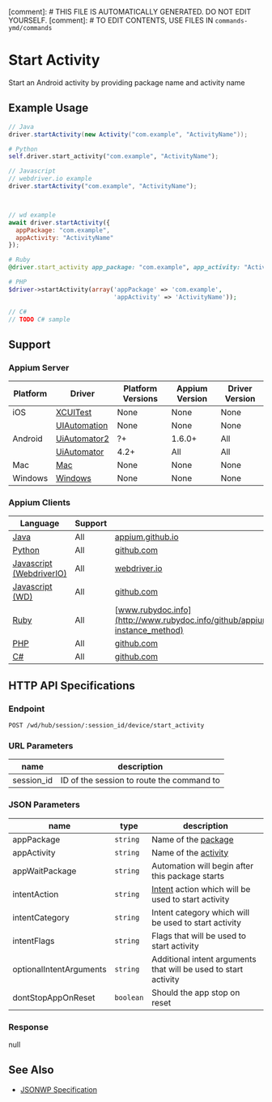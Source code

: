 
[comment]: # THIS FILE IS AUTOMATICALLY GENERATED. DO NOT EDIT YOURSELF.
[comment]: # TO EDIT CONTENTS, USE FILES IN `commands-ymd/commands`

# Start Activity

Start an Android activity by providing package name and activity name
## Example Usage

```java
// Java
driver.startActivity(new Activity("com.example", "ActivityName"));

```

```python
# Python
self.driver.start_activity("com.example", "ActivityName");

```

```javascript
// Javascript
// webdriver.io example
driver.startActivity("com.example", "ActivityName");



// wd example
await driver.startActivity({
  appPackage: "com.example",
  appActivity: "ActivityName"
});

```

```ruby
# Ruby
@driver.start_activity app_package: "com.example", app_activity: "ActivityName"

```

```php
# PHP
$driver->startActivity(array('appPackage' => 'com.example',
                             'appActivity' => 'ActivityName'));

```

```csharp
// C#
// TODO C# sample

```



## Support

### Appium Server

|Platform|Driver|Platform Versions|Appium Version|Driver Version|
|--------|----------------|------|--------------|--------------|
| iOS | [XCUITest](/docs/en/drivers/ios-xcuitest.md) | None | None | None |
|  | [UIAutomation](/docs/en/drivers/ios-uiautomation.md) | None | None | None |
| Android | [UiAutomator2](/docs/en/drivers/android-uiautomator2.md) | ?+ | 1.6.0+ | All |
|  | [UiAutomator](/docs/en/drivers/android-uiautomator.md) | 4.2+ | All | All |
| Mac | [Mac](/docs/en/drivers/mac.md) | None | None | None |
| Windows | [Windows](/docs/en/drivers/windows.md) | None | None | None |

### Appium Clients

|Language|Support|Documentation|
|--------|-------|-------------|
|[Java](https://github.com/appium/java-client/releases/latest)| All |  [appium.github.io](http://appium.github.io/java-client/io/appium/java_client/android/AndroidMobileCommandHelper.html#startActivityCommand-java.lang.String-java.lang.String-java.lang.String-java.lang.String-java.lang.String-java.lang.String-java.lang.String-java.lang.String-boolean-)  |
|[Python](https://github.com/appium/python-client/releases/latest)| All |  [github.com](https://github.com/appium/python-client/blob/master/appium/webdriver/webdriver.py#L591)  |
|[Javascript (WebdriverIO)](http://webdriver.io/index.html)| All |  [webdriver.io](http://webdriver.io/api/mobile/startActivity.html)  |
|[Javascript (WD)](https://github.com/admc/wd/releases/latest)| All |  [github.com](https://github.com/admc/wd/blob/master/lib/commands.js#L2948)  |
|[Ruby](https://github.com/appium/ruby_lib/releases/latest)| All |  [www.rubydoc.info](http://www.rubydoc.info/github/appium/ruby_lib_core/Appium/Android/Device#start_activity-instance_method)  |
|[PHP](https://github.com/appium/php-client/releases/latest)| All |  [github.com](https://github.com/appium/php-client/)  |
|[C#](https://github.com/appium/appium-dotnet-driver/releases/latest)| All |  [github.com](https://github.com/appium/appium-dotnet-driver/)  |

## HTTP API Specifications

### Endpoint

`POST /wd/hub/session/:session_id/device/start_activity`

### URL Parameters

|name|description|
|----|-----------|
|session_id|ID of the session to route the command to|

### JSON Parameters

|name|type|description|
|----|----|-----------|
| appPackage | `string` | Name of the [package](https://developer.android.com/reference/java/lang/Package.html) |
| appActivity | `string` | Name of the [activity](https://developer.android.com/reference/android/app/Activity.html) |
| appWaitPackage | `string` | Automation will begin after this package starts |
| intentAction | `string` | [Intent](https://developer.android.com/reference/android/content/Intent.html) action which will be used to start activity |
| intentCategory | `string` | Intent category which will be used to start activity |
| intentFlags | `string` | Flags that will be used to start activity |
| optionalIntentArguments | `string` | Additional intent arguments that will be used to start activity |
| dontStopAppOnReset | `boolean` | Should the app stop on reset |

### Response

null

## See Also

* [JSONWP Specification](https://github.com/appium/appium-base-driver/blob/master/lib/mjsonwp/routes.js#L411)

